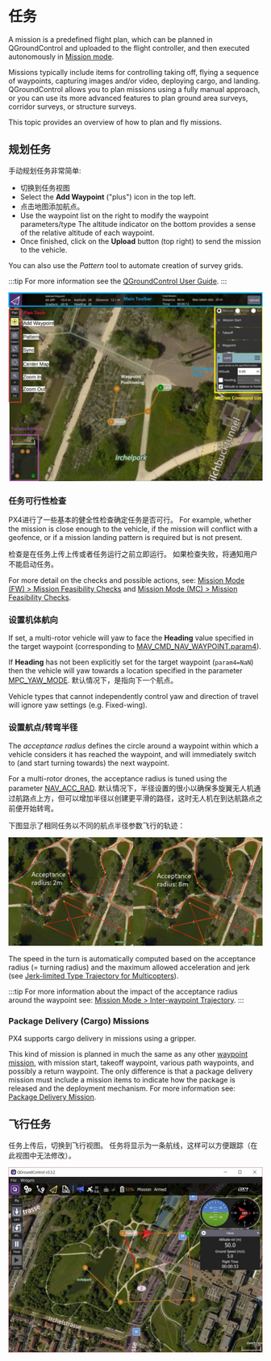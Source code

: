# 任务

A mission is a predefined flight plan, which can be planned in QGroundControl and uploaded to the flight controller, and then executed autonomously in [Mission mode](../flight_modes_mc/mission.md).

Missions typically include items for controlling taking off, flying a sequence of waypoints, capturing images and/or video, deploying cargo, and landing.
QGroundControl allows you to plan missions using a fully manual approach, or you can use its more advanced features to plan ground area surveys, corridor surveys, or structure surveys.

This topic provides an overview of how to plan and fly missions.

## 规划任务

手动规划任务非常简单:

- 切换到任务视图
- Select the **Add Waypoint** ("plus") icon in the top left.
- 点击地图添加航点。
- Use the waypoint list on the right to modify the waypoint parameters/type
  The altitude indicator on the bottom provides a sense of the relative altitude of each waypoint.
- Once finished, click on the **Upload** button (top right) to send the mission to the vehicle.

You can also use the _Pattern_ tool to automate creation of survey grids.

:::tip
For more information see the [QGroundControl User Guide](https://docs.qgroundcontrol.com/master/en/qgc-user-guide/plan_view/plan_view.html).
:::

![planning-mission](../../assets/flying/planning_mission.jpg)

### 任务可行性检查

PX4进行了一些基本的健全性检查确定任务是否可行。
For example, whether the mission is close enough to the vehicle, if the mission will conflict with a geofence, or if a mission landing pattern is required but is not present.

检查是在任务上传上传或者任务运行之前立即运行。
如果检查失败，将通知用户不能启动任务。

For more detail on the checks and possible actions, see: [Mission Mode (FW) > Mission Feasibility Checks](../flight_modes_fw/mission.md#mission-feasibility-checks) and [Mission Mode (MC) > Mission Feasibility Checks](../flight_modes_mc/mission.md#mission-feasibility-checks).

### 设置机体航向

If set, a multi-rotor vehicle will yaw to face the **Heading** value specified in the target waypoint (corresponding to [MAV_CMD_NAV_WAYPOINT.param4](https://mavlink.io/en/messages/common.html#MAV_CMD_NAV_WAYPOINT)).

If **Heading** has not been explicitly set for the target waypoint (`param4=NaN`) then the vehicle will yaw towards a location specified in the parameter [MPC_YAW_MODE](../advanced_config/parameter_reference.md#MPC_YAW_MODE).
默认情况下，是指向下一个航点。

Vehicle types that cannot independently control yaw and direction of travel will ignore yaw settings (e.g. Fixed-wing).

### 设置航点/转弯半径

The _acceptance radius_ defines the circle around a waypoint within which a vehicle considers it has reached the waypoint, and will immediately switch to (and start turning towards) the next waypoint.

For a multi-rotor drones, the acceptance radius is tuned using the parameter [NAV_ACC_RAD](../advanced_config/parameter_reference.md#NAV_ACC_RAD).
默认情况下，半径设置的很小以确保多旋翼无人机通过航路点上方，但可以增加半径以创建更平滑的路径，这时无人机在到达航路点之前便开始转弯。

下图显示了相同任务以不同的航点半径参数飞行的轨迹：

![acceptance radius comparison](../../assets/flying/acceptance_radius_comparison.jpg)

The speed in the turn is automatically computed based on the acceptance radius (= turning radius) and the maximum allowed acceleration and jerk (see [Jerk-limited Type Trajectory for Multicopters](../config_mc/mc_jerk_limited_type_trajectory.md#auto-mode)).

:::tip
For more information about the impact of the acceptance radius around the waypoint see: [Mission Mode > Inter-waypoint Trajectory](../flight_modes_fw/mission.md#rounded-turns-inter-waypoint-trajectory).
:::

### Package Delivery (Cargo) Missions

PX4 supports cargo delivery in missions using a gripper.

This kind of mission is planned in much the same as any other [waypoint mission](../flying/missions.md), with mission start, takeoff waypoint, various path waypoints, and possibly a return waypoint.
The only difference is that a package delivery mission must include a mission items to indicate how the package is released and the deployment mechanism.
For more information see: [Package Delivery Mission](../flying/package_delivery_mission.md).

## 飞行任务

任务上传后，切换到飞行视图。
任务将显示为一条航线，这样可以方便跟踪（在此视图中无法修改）。

![flying-mission](../../assets/flying/flying_mission.jpg)
